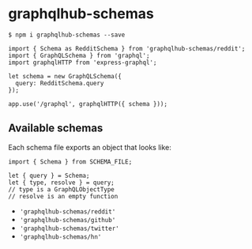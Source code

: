 # graphqlhub-schemas

```
$ npm i graphqlhub-schemas --save

import { Schema as RedditSchema } from 'graphqlhub-schemas/reddit';
import { GraphQLSchema } from 'graphql';
import graphqlHTTP from 'express-graphql';

let schema = new GraphQLSchema({
  query: RedditSchema.query
});

app.use('/graphql', graphqlHTTP({ schema }));
```

## Available schemas

Each schema file exports an object that looks like:

```
import { Schema } from SCHEMA_FILE;

let { query } = Schema;
let { type, resolve } = query;
// type is a GraphQLObjectType
// resolve is an empty function
```

- `'graphqlhub-schemas/reddit'`
- `'graphqlhub-schemas/github'`
- `'graphqlhub-schemas/twitter'`
- `'graphqlhub-schemas/hn'`

